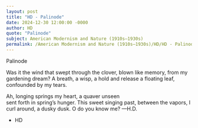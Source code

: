 ```yaml
---
layout: post
title: "HD - Palinode"
date: 2024-12-30 12:00:00 -0000
author: HD
quote: "Palinode"
subject: American Modernism and Nature (1910s–1930s)
permalink: /American Modernism and Nature (1910s–1930s)/HD/HD - Palinode
---
```


Palinode

 
Was it the wind
  that swept through the clover,
blown like memory,
    from my gardening dream?
  A breath, a wisp,
a hold and release 
a floating leaf,
    confounded by my tears.

 Ah, longing springs
   my heart,
   a quaver unseen  
      sent forth in spring’s hunger.
  This sweet singing past,
   between the vapors,
  I curl around,
  a dusky dusk. 
  O do you know me?
     —H.D.

- HD
